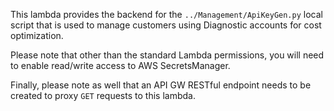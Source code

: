 This lambda provides the backend for the `../Management/ApiKeyGen.py` local script that is used to manage customers using Diagnostic accounts for cost optimization.

Please note that other than the standard Lambda permissions, you will need to enable read/write access to AWS SecretsManager.

Finally, please note as well that an API GW RESTful endpoint needs to be created to proxy `GET` requests to this lambda.
